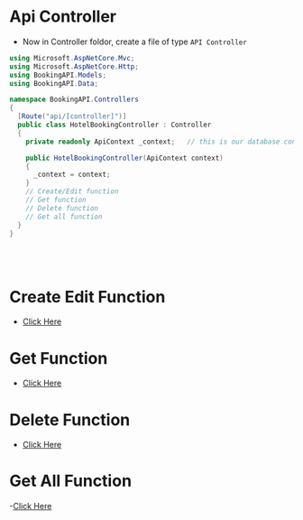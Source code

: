 # Api Controller
- Now in Controller foldor, create a file of type `API Controller` 
```C#
using Microsoft.AspNetCore.Mvc;
using Microsoft.AspNetCore.Http;
using BookingAPI.Models;
using BookingAPI.Data;

namespace BookingAPI.Controllers
{
  [Route("api/[controller]")]
  public class HotelBookingController : Controller
  {
    private readonly ApiContext _context;   // this is our database context, provided from dependency injection

    public HotelBookingController(ApiContext context)
    {
      _context = context;
    }
    // Create/Edit function
    // Get function 
    // Delete function 
    // Get all function
  }
}
```
</br></br>

# Create Edit Function
- [Click Here](./5.1.%20Create%20Edit.md)

# Get Function
- [Click Here](./5.2.%20Get.md)

# Delete Function
- [Click Here](./5.3.%20Delete.md)

# Get All Function
-[Click Here](./5.4.%20Get%20All.md)
